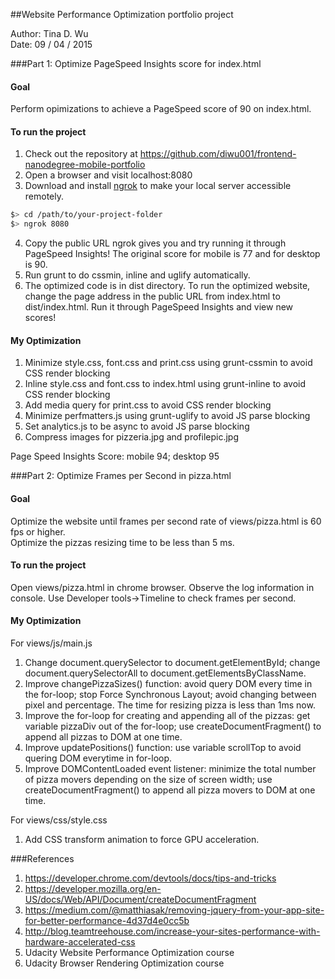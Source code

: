 ##Website Performance Optimization portfolio project

Author: Tina D. Wu  
Date: 09 / 04 / 2015

###Part 1: Optimize PageSpeed Insights score for index.html

#### Goal
Perform opimizations to achieve a PageSpeed score of 90 on index.html.

#### To run the project
1. Check out the repository at https://github.com/diwu001/frontend-nanodegree-mobile-portfolio
2. Open a browser and visit localhost:8080  
3. Download and install [ngrok](https://ngrok.com/) to make your local server accessible remotely.

  ``` bash
  $> cd /path/to/your-project-folder
  $> ngrok 8080
  ```

4. Copy the public URL ngrok gives you and try running it through PageSpeed Insights! The original score for mobile is 77 and for desktop is 90.  
5. Run grunt to do cssmin, inline and uglify automatically. 
6. The optimized code is in dist directory. To run the optimized website, change the page address in the public URL from index.html to dist/index.html. Run it through PageSpeed Insights and view new scores!

#### My Optimization
1. Minimize style.css, font.css and print.css using grunt-cssmin to avoid CSS render blocking  
2. Inline style.css and font.css to index.html using grunt-inline to avoid CSS render blocking  
3. Add media query for print.css to avoid CSS render blocking  
4. Minimize perfmatters.js using grunt-uglify to avoid JS parse blocking  
5. Set analytics.js to be async to avoid JS parse blocking  
6. Compress images for pizzeria.jpg and profilepic.jpg

Page Speed Insights Score: mobile 94; desktop 95


###Part 2: Optimize Frames per Second in pizza.html

#### Goal
Optimize the website until frames per second rate of views/pizza.html is 60 fps or higher.  
Optimize the pizzas resizing time to be less than 5 ms.

#### To run the project
Open views/pizza.html in chrome browser. Observe the log information in console. Use Developer tools->Timeline to check frames per second.

#### My Optimization
For views/js/main.js  
1. Change document.querySelector to document.getElementById; change document.querySelectorAll to document.getElementsByClassName.  
2. Improve changePizzaSizes() function: avoid query DOM every time in the for-loop; stop Force Synchronous Layout; avoid changing between pixel and percentage. The time for resizing pizza is less than 1ms now.  
3. Improve the for-loop for creating and appending all of the pizzas: get variable pizzaDiv out of the for-loop; use createDocumentFragment() to append all pizzas to DOM at one time.  
4. Improve updatePositions() function: use variable scrollTop to avoid quering DOM everytime in for-loop.  
5. Improve DOMContentLoaded event listener: minimize the total number of pizza movers depending on the size of screen width; use createDocumentFragment() to append all pizza movers to DOM at one time.  
  
For views/css/style.css  
1. Add CSS transform animation to force GPU acceleration.


###References
1. https://developer.chrome.com/devtools/docs/tips-and-tricks
2. https://developer.mozilla.org/en-US/docs/Web/API/Document/createDocumentFragment
3. https://medium.com/@matthiasak/removing-jquery-from-your-app-site-for-better-performance-4d37d4e0cc5b
4. http://blog.teamtreehouse.com/increase-your-sites-performance-with-hardware-accelerated-css
5. Udacity Website Performance Optimization course  
6. Udacity Browser Rendering Optimization course